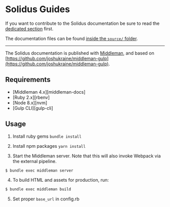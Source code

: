 # Solidus Guides

If you want to contribute to the Solidus documentation be sure to read the
[dedicated section](https://github.com/solidusio/solidus/blob/master/guides/source/contributing.html.md) first.

The documentation files can be found
[inside the `source/` folder](https://github.com/solidusio/solidus/tree/master/guides/source).

---

The Solidus documentation is published with [Middleman](https://middlemanapp.com),
and based on [https://github.com/joshukraine/middleman-gulp](https://github.com/joshukraine/middleman-gulp).

Requirements
------------

* [Middleman 4.x][middleman-docs]
* [Ruby 2.x][rbenv]
* [Node 8.x][nvm]
* [Gulp CLI][gulp-cli]

Usage
-----

1. Install ruby gems `bundle install`

2. Install npm packages `yarn install`

3. Start the Middleman server. Note that this will also invoke Webpack via the external pipeline.

```bash
$ bundle exec middleman server
```

4. To build HTML and assets for production, run:

```bash
$ bundle exec middleman build
```

5. Set proper `base_url` in config.rb
